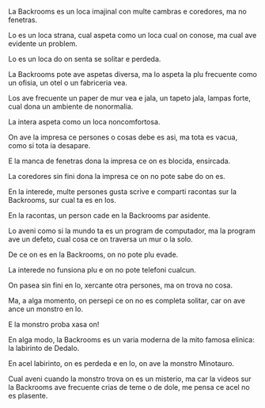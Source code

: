 La Backrooms es un loca imajinal con multe cambras e coredores, ma no fenetras.

Lo es un loca strana, cual aspeta como un loca cual on conose, ma cual ave evidente un problem.

Lo es un loca do on senta se solitar e perdeda.

La Backrooms pote ave aspetas diversa, ma lo aspeta la plu frecuente como un ofisia, un otel o un fabriceria vea.

Los ave frecuente un paper de mur vea e jala, un tapeto jala, lampas forte, cual dona un ambiente de nonormalia.

La intera aspeta como un loca noncomfortosa.

On ave la impresa ce persones o cosas debe es asi, ma tota es vacua, como si tota ia desapare.

E la manca de fenetras dona la impresa ce on es blocida, ensircada.

La coredores sin fini dona la impresa ce on no pote sabe do on es.

En la interede, multe persones gusta scrive e comparti racontas sur la Backrooms, sur cual ta es en los.

En la racontas, un person cade en la Backrooms par asidente.

Lo aveni como si la mundo ta es un program de computador, ma la program ave un defeto, cual cosa ce on traversa un mur o la solo.

De ce on es en la Backrooms, on no pote plu evade.

La interede no funsiona plu e on no pote telefoni cualcun.

On pasea sin fini en lo, xercante otra persones, ma on trova no cosa.

Ma, a alga momento, on persepi ce on no es completa solitar, car on ave ance un monstro en lo.

E la monstro proba xasa on!

En alga modo, la Backrooms es un varia moderna de la mito famosa elinica: la labirinto de Dedalo.

En acel labirinto, on es perdeda e en lo, on ave la monstro Minotauro.

Cual aveni cuando la monstro trova on es un misterio, ma car la videos sur la Backrooms ave frecuente crias de teme o de dole, me pensa ce acel no es plasente. 